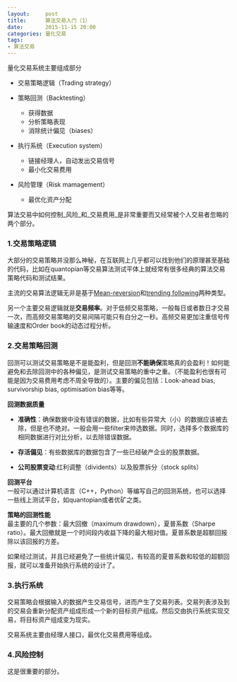 ```yaml
---
layout:     post
title:      算法交易入门（1）
date:       2015-11-15 20:00
categories: 量化交易
tags:
- 算法交易
---
```


量化交易系统主要组成部分

- 交易策略逻辑（Trading strategy）

- 策略回测（Backtesting）
  * 获得数据
  * 分析策略表现
  * 消除统计偏见（biases）  

- 执行系统（Execution system）
  * 链接经理人，自动发出交易信号
  * 最小化交易费用

- 风险管理（Risk mamagement）
  * 最优化资产分配

算法交易中如何控制_风险_和_交易费用_是非常重要而又经常被个人交易者忽略的两个部分。

### 1.交易策略逻辑

大部分的交易策略并没那么神秘，在互联网上几乎都可以找到他们的原理甚至基础的代码，比如在quantopian等交易算法测试平体上就经常有很多经典的算法交易策略代码和测试结果。

主流的交易算法逻辑无非是基于[Mean-reversion][1]和[trending following][2]两种类型。

另一个主要交易逻辑就是**交易频率**。对于低频交易策略，一般每日或者数日才交易一次，而高频交易策略的交易间隔可能只有白分之一秒。高频交易更加注重信号传输速度和Order book的动态过程分析。

### 2.交易策略回测

回测可以测试交易策略是不是能盈利，但是回测**不能确保**策略真的会盈利！如何能避免和去除回测中的各种偏见，是测试交易策略的重中之重。（不能盈利也很有可能是因为交易费用考虑不周全导致的）。主要的偏见包括：Look-ahead bias, survivorship bias, optimisation bias等等。

**回测数据质量**  
- **准确性**：确保数据中没有错误的数据，比如有些异常大（小）的数据应该被去除，但是也不绝对。一般会用一些filter来帅选数据。同时，选择多个数据库的相同数据进行对比分析，以去除错误数据。

- **存活偏见**：有些数据库的数据包含了一些已经破产企业的股票数据。

- **公司股票变动**:红利调整（dividents）以及股票拆分（stock splits）

**回测平台**  
一般可以通过计算机语言（C++，Python）等编写自己的回测系统，也可以选择一些线上测试平台，如quantopian或者优矿之类。

**策略的回测性能**  
最主要的几个参数：最大回撤（maximum drawdown），夏普系数（Sharpe ratio）。最大回撤就是一个时间段内收益下降的最大相对值。夏普系数是超额回报除以该回报的方差。

如果经过测试，并且已经避免了一些统计偏见，有较高的夏普系数和较低的超额回报，就可以准备开始执行系统的设计了。

### 3.执行系统

交易策略会根据输入的数据产生交易信号，进而产生了交易列表。交易列表涉及到的交易会重新分配资产组成形成一个新的目标资产组成。然后交由执行系统实现交易，将目标资产组成变为现实。

交易系统主要由经理人接口，最优化交易费用等组成。

### 4.风险控制

这是很重要的部分。

[1]:https://www.quantopian.com/posts/trading-strategy-mean-reversion
[2]:https://www.quantopian.com/posts/trend-follow-algo
